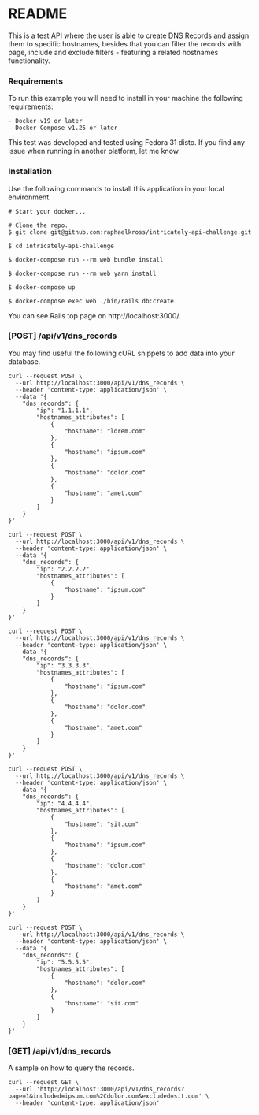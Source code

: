 # README

This is a test API where the user is able to create DNS Records and assign them to specific hostnames, besides that you can filter the records with page, include and exclude filters - featuring a related hostnames functionality.

### Requirements

To run this example you will need to install in your machine the following requirements:

```
- Docker v19 or later
- Docker Compose v1.25 or later
```

This test was developed and tested using Fedora 31 disto. If you find any issue when running in another platform, let me know.

### Installation

Use the following commands to install this application in your local environment.

```ssh
# Start your docker...

# Clone the repo.
$ git clone git@github.com:raphaelkross/intricately-api-challenge.git

$ cd intricately-api-challenge

$ docker-compose run --rm web bundle install

$ docker-compose run --rm web yarn install

$ docker-compose up

$ docker-compose exec web ./bin/rails db:create
```

You can see Rails top page on http://localhost:3000/.

### [POST] /api/v1/dns_records

You may find useful the following cURL snippets to add data into your database.

```ssh
curl --request POST \
  --url http://localhost:3000/api/v1/dns_records \
  --header 'content-type: application/json' \
  --data '{
	"dns_records": {
		"ip": "1.1.1.1",
		"hostnames_attributes": [
			{
				"hostname": "lorem.com"
			},
			{
				"hostname": "ipsum.com"
			},
			{
				"hostname": "dolor.com"
			},
			{
				"hostname": "amet.com"
			}
		]
	}
}'

curl --request POST \
  --url http://localhost:3000/api/v1/dns_records \
  --header 'content-type: application/json' \
  --data '{
	"dns_records": {
		"ip": "2.2.2.2",
		"hostnames_attributes": [
			{
				"hostname": "ipsum.com"
			}
		]
	}
}'

curl --request POST \
  --url http://localhost:3000/api/v1/dns_records \
  --header 'content-type: application/json' \
  --data '{
	"dns_records": {
		"ip": "3.3.3.3",
		"hostnames_attributes": [
			{
				"hostname": "ipsum.com"
			},
			{
				"hostname": "dolor.com"
			},
			{
				"hostname": "amet.com"
			}
		]
	}
}'

curl --request POST \
  --url http://localhost:3000/api/v1/dns_records \
  --header 'content-type: application/json' \
  --data '{
	"dns_records": {
		"ip": "4.4.4.4",
		"hostnames_attributes": [
			{
				"hostname": "sit.com"
			},
			{
				"hostname": "ipsum.com"
			},
			{
				"hostname": "dolor.com"
			},
			{
				"hostname": "amet.com"
			}
		]
	}
}'

curl --request POST \
  --url http://localhost:3000/api/v1/dns_records \
  --header 'content-type: application/json' \
  --data '{
	"dns_records": {
		"ip": "5.5.5.5",
		"hostnames_attributes": [
			{
				"hostname": "dolor.com"
			},
			{
				"hostname": "sit.com"
			}
		]
	}
}'
```

### [GET] /api/v1/dns_records

A sample on how to query the records.

```ssh
curl --request GET \
  --url 'http://localhost:3000/api/v1/dns_records?page=1&included=ipsum.com%2Cdolor.com&excluded=sit.com' \
  --header 'content-type: application/json'
```
